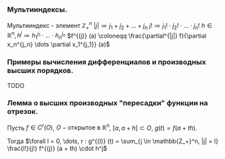 ### Мультииндексы.
Мультииндекс - элемент $\mathbb{Z_+}^n$
$|j| \coloneqq j_1 + j_2 + \dots + j_n$
$j! \coloneqq j_1! \cdot j_2! \cdot \dots \cdot j_n!$
$h \in \mathbb{R}^n, h^j \coloneqq h_1^{j_1} \cdot \dots \cdot h_n^{j_n}$
$f^{(j)} (a) \coloneqq \frac{\partial^{|j|} f}{\partial x_n^{j_n} \dots \partial x_1^{j_1}} (a)$
### Примеры вычисления дифференциалов и производных высших порядков.
TODO
### Лемма о высших производных "пересадки" функции на отрезок.
Пусть $f \in C^r (O)$, $O - \text{открытое в } \mathbb{R}^n$, $[a, a+h] \subset O$,  $g(t) = f(a + th)$.  

Тогда $\forall l = 0, \dots, r : g^{(l)} (t) = \sum_{j \in \mathbb{Z_+}^n, |j| = l} \frac{l!}{j!} f^{(j)} (a + th) \cdot h^j$